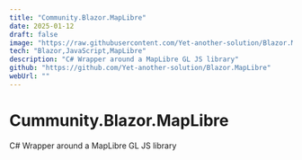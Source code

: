```yaml
---
title: "Community.Blazor.MapLibre"
date: 2025-01-12
draft: false
image: "https://raw.githubusercontent.com/Yet-another-solution/Blazor.MapLibre/refs/heads/main/examples/Community.Blazor.MapLibre.Examples/wwwroot/img/examples/globe.png"
tech: "Blazor,JavaScript,MapLibre"
description: "C# Wrapper around a MapLibre GL JS library"
github: "https://github.com/Yet-another-solution/Blazor.MapLibre"
webUrl: ""
---
```


# Cummunity.Blazor.MapLibre

C# Wrapper around a MapLibre GL JS library
